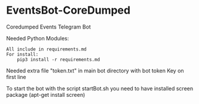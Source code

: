 # EventsBot-CoreDumped
Coredumped Events Telegram Bot

Needed Python Modules:

	All include in requirements.md
	For install:
		pip3 install -r requirements.md


Needed extra file "token.txt" in main bot directory with bot token Key on first line

To start the bot with the script startBot.sh you need to have installed screen package (apt-get install screen)
